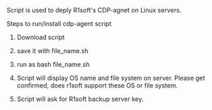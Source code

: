 Script is used to deply R1soft's CDP-agnet on Linux servers.

Steps to run/install cdp-agent script

1. Download script

2. save it with file_name.sh 

3. run as bash file_name.sh

4. Script will display OS name and file system on server. Please get confirmed, does r1soft support these OS or file system. 

5. Script will ask for R1soft backup server key.

